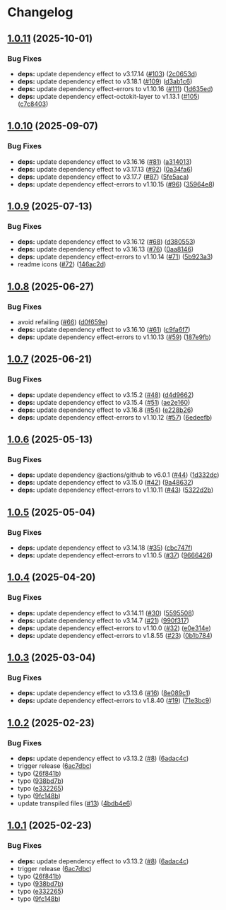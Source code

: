 # Changelog

## [1.0.11](https://github.com/jpb06/effect-action/compare/v1.0.10...v1.0.11) (2025-10-01)


### Bug Fixes

* **deps:** update dependency effect to v3.17.14 ([#103](https://github.com/jpb06/effect-action/issues/103)) ([2c0653d](https://github.com/jpb06/effect-action/commit/2c0653d01b5f33abfd8284dc973b38ad8460dc19))
* **deps:** update dependency effect to v3.18.1 ([#109](https://github.com/jpb06/effect-action/issues/109)) ([d3ab1c6](https://github.com/jpb06/effect-action/commit/d3ab1c63ef7c87bf30225615c81ad917245b4c59))
* **deps:** update dependency effect-errors to v1.10.16 ([#111](https://github.com/jpb06/effect-action/issues/111)) ([1d635ed](https://github.com/jpb06/effect-action/commit/1d635ed60b17f4e48cef3139ca0f80e37821c66a))
* **deps:** update dependency effect-octokit-layer to v1.13.1 ([#105](https://github.com/jpb06/effect-action/issues/105)) ([c7c8403](https://github.com/jpb06/effect-action/commit/c7c8403c1b16a82cd9ef33252d8c4388a3f0bf71))

## [1.0.10](https://github.com/jpb06/effect-action/compare/v1.0.9...v1.0.10) (2025-09-07)


### Bug Fixes

* **deps:** update dependency effect to v3.16.16 ([#81](https://github.com/jpb06/effect-action/issues/81)) ([a314013](https://github.com/jpb06/effect-action/commit/a314013f0c2acc56421927612d3f3407c77cc4ed))
* **deps:** update dependency effect to v3.17.13 ([#92](https://github.com/jpb06/effect-action/issues/92)) ([0a34fa6](https://github.com/jpb06/effect-action/commit/0a34fa68dbd7447f5257840653fe16d5d3b233d7))
* **deps:** update dependency effect to v3.17.7 ([#87](https://github.com/jpb06/effect-action/issues/87)) ([5fe5aca](https://github.com/jpb06/effect-action/commit/5fe5aca84f92b3dfae5416cb9ae54fe3b26dc3b7))
* **deps:** update dependency effect-errors to v1.10.15 ([#96](https://github.com/jpb06/effect-action/issues/96)) ([35964e8](https://github.com/jpb06/effect-action/commit/35964e82f27ef0b5e74749874dbb1db0798e8b20))

## [1.0.9](https://github.com/jpb06/effect-action/compare/v1.0.8...v1.0.9) (2025-07-13)


### Bug Fixes

* **deps:** update dependency effect to v3.16.12 ([#68](https://github.com/jpb06/effect-action/issues/68)) ([d380553](https://github.com/jpb06/effect-action/commit/d3805531a10212b7fe44bf471cf5fdd4032bf438))
* **deps:** update dependency effect to v3.16.13 ([#76](https://github.com/jpb06/effect-action/issues/76)) ([0aa8146](https://github.com/jpb06/effect-action/commit/0aa8146427f2f2073b6d171a14a6367751bccab9))
* **deps:** update dependency effect-errors to v1.10.14 ([#71](https://github.com/jpb06/effect-action/issues/71)) ([5b923a3](https://github.com/jpb06/effect-action/commit/5b923a31229b6530636421e69d0b42a2033f1ecb))
* readme icons ([#72](https://github.com/jpb06/effect-action/issues/72)) ([146ac2d](https://github.com/jpb06/effect-action/commit/146ac2d1d84a8bd2dceed3a73658298a6d2f9a2d))

## [1.0.8](https://github.com/jpb06/effect-action/compare/v1.0.7...v1.0.8) (2025-06-27)


### Bug Fixes

* avoid refailing ([#66](https://github.com/jpb06/effect-action/issues/66)) ([d0f659e](https://github.com/jpb06/effect-action/commit/d0f659e3332d3d0e56ee0ba626b5777a559457b5))
* **deps:** update dependency effect to v3.16.10 ([#61](https://github.com/jpb06/effect-action/issues/61)) ([c9fa6f7](https://github.com/jpb06/effect-action/commit/c9fa6f74ae224ad24555f024552eb6793f05412f))
* **deps:** update dependency effect-errors to v1.10.13 ([#59](https://github.com/jpb06/effect-action/issues/59)) ([187e9fb](https://github.com/jpb06/effect-action/commit/187e9fb18afdf3ffc3b4cb459904b240088e55e9))

## [1.0.7](https://github.com/jpb06/effect-action/compare/v1.0.6...v1.0.7) (2025-06-21)


### Bug Fixes

* **deps:** update dependency effect to v3.15.2 ([#48](https://github.com/jpb06/effect-action/issues/48)) ([d4d9662](https://github.com/jpb06/effect-action/commit/d4d9662cae797be39186ae172cd9ace62347e716))
* **deps:** update dependency effect to v3.15.4 ([#51](https://github.com/jpb06/effect-action/issues/51)) ([ae2e160](https://github.com/jpb06/effect-action/commit/ae2e1607adae2b5eb85e90fc99262bdd6734b26e))
* **deps:** update dependency effect to v3.16.8 ([#54](https://github.com/jpb06/effect-action/issues/54)) ([e228b26](https://github.com/jpb06/effect-action/commit/e228b263388624da1ff0a62369a98f42c29e581e))
* **deps:** update dependency effect-errors to v1.10.12 ([#57](https://github.com/jpb06/effect-action/issues/57)) ([6edeefb](https://github.com/jpb06/effect-action/commit/6edeefb2a8ffd140fbcb9a9af47cca3edfe2fc3f))

## [1.0.6](https://github.com/jpb06/effect-action/compare/v1.0.5...v1.0.6) (2025-05-13)


### Bug Fixes

* **deps:** update dependency @actions/github to v6.0.1 ([#44](https://github.com/jpb06/effect-action/issues/44)) ([1d332dc](https://github.com/jpb06/effect-action/commit/1d332dc2f4cfd217353c0e490d6679c7bc666789))
* **deps:** update dependency effect to v3.15.0 ([#42](https://github.com/jpb06/effect-action/issues/42)) ([9a48632](https://github.com/jpb06/effect-action/commit/9a48632d37b5ee198c37b39310b2c9d2d0c82814))
* **deps:** update dependency effect-errors to v1.10.11 ([#43](https://github.com/jpb06/effect-action/issues/43)) ([5322d2b](https://github.com/jpb06/effect-action/commit/5322d2bfd5b1358f461e952ce26d14b8cb0f76e5))

## [1.0.5](https://github.com/jpb06/effect-action/compare/v1.0.4...v1.0.5) (2025-05-04)


### Bug Fixes

* **deps:** update dependency effect to v3.14.18 ([#35](https://github.com/jpb06/effect-action/issues/35)) ([cbc747f](https://github.com/jpb06/effect-action/commit/cbc747f41adbb57355880596dc0a9bc343b1ccef))
* **deps:** update dependency effect-errors to v1.10.5 ([#37](https://github.com/jpb06/effect-action/issues/37)) ([9666426](https://github.com/jpb06/effect-action/commit/96664269645846482655516307f74b149ecc76b3))

## [1.0.4](https://github.com/jpb06/effect-action/compare/v1.0.3...v1.0.4) (2025-04-20)


### Bug Fixes

* **deps:** update dependency effect to v3.14.11 ([#30](https://github.com/jpb06/effect-action/issues/30)) ([5595508](https://github.com/jpb06/effect-action/commit/55955080412e4f1a7223e81c35ebabc5c3cf5b53))
* **deps:** update dependency effect to v3.14.7 ([#21](https://github.com/jpb06/effect-action/issues/21)) ([990f317](https://github.com/jpb06/effect-action/commit/990f31764b33da38c73bbe4dc7a55d70b875e23d))
* **deps:** update dependency effect-errors to v1.10.0 ([#32](https://github.com/jpb06/effect-action/issues/32)) ([e0e314e](https://github.com/jpb06/effect-action/commit/e0e314e56ecc4ded61f5864ba6adeb77cd2d22e2))
* **deps:** update dependency effect-errors to v1.8.55 ([#23](https://github.com/jpb06/effect-action/issues/23)) ([0b1b784](https://github.com/jpb06/effect-action/commit/0b1b7843be432aa46cdaa43db5afa84ed3de36ea))

## [1.0.3](https://github.com/jpb06/effect-action/compare/v1.0.2...v1.0.3) (2025-03-04)


### Bug Fixes

* **deps:** update dependency effect to v3.13.6 ([#16](https://github.com/jpb06/effect-action/issues/16)) ([8e089c1](https://github.com/jpb06/effect-action/commit/8e089c107a04110219670d6d39ad692574b8d541))
* **deps:** update dependency effect-errors to v1.8.40 ([#19](https://github.com/jpb06/effect-action/issues/19)) ([71e3bc9](https://github.com/jpb06/effect-action/commit/71e3bc9eef69be355b971397796d632263c83bf9))

## [1.0.2](https://github.com/jpb06/effect-action/compare/v1.0.1...v1.0.2) (2025-02-23)


### Bug Fixes

* **deps:** update dependency effect to v3.13.2 ([#8](https://github.com/jpb06/effect-action/issues/8)) ([6adac4c](https://github.com/jpb06/effect-action/commit/6adac4c3afb45434d30bfd51dfd132ee415565b8))
* trigger release ([6ac7dbc](https://github.com/jpb06/effect-action/commit/6ac7dbc321f61c6c851aa4ce3fa61d80f9af7b5d))
* typo ([26f841b](https://github.com/jpb06/effect-action/commit/26f841b5279c6e698ebbc8483d4d2dcc94d4e644))
* typo ([938bd7b](https://github.com/jpb06/effect-action/commit/938bd7b27afe0384fa8d29a005a76eb9b6eeb232))
* typo ([e332265](https://github.com/jpb06/effect-action/commit/e3322657a34a566604882c5ddcc02d640b130c60))
* typo ([9fc148b](https://github.com/jpb06/effect-action/commit/9fc148ba31c729ecaa86a35665b9b5b29cf8abcc))
* update transpiled files ([#13](https://github.com/jpb06/effect-action/issues/13)) ([4bdb4e6](https://github.com/jpb06/effect-action/commit/4bdb4e6ddf79b391bb3322da2023ebb759c0c935))

## [1.0.1](https://github.com/jpb06/effect-action/compare/effect-action-v1.0.0...effect-action-v1.0.1) (2025-02-23)


### Bug Fixes

* **deps:** update dependency effect to v3.13.2 ([#8](https://github.com/jpb06/effect-action/issues/8)) ([6adac4c](https://github.com/jpb06/effect-action/commit/6adac4c3afb45434d30bfd51dfd132ee415565b8))
* trigger release ([6ac7dbc](https://github.com/jpb06/effect-action/commit/6ac7dbc321f61c6c851aa4ce3fa61d80f9af7b5d))
* typo ([26f841b](https://github.com/jpb06/effect-action/commit/26f841b5279c6e698ebbc8483d4d2dcc94d4e644))
* typo ([938bd7b](https://github.com/jpb06/effect-action/commit/938bd7b27afe0384fa8d29a005a76eb9b6eeb232))
* typo ([e332265](https://github.com/jpb06/effect-action/commit/e3322657a34a566604882c5ddcc02d640b130c60))
* typo ([9fc148b](https://github.com/jpb06/effect-action/commit/9fc148ba31c729ecaa86a35665b9b5b29cf8abcc))

